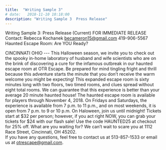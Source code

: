 ```yaml
---
title:  "Writing Sample 3"
# date:   2018-11-10 10:18:00
description: "Writing Sample 3  Press Release"
---
```


Writing Sample 3: Press Release (Current) 
FOR IMMEDIATE RELEASE
Contact: Rebecca Kochanek
becameron15@gmail.com
419-906-5567
Haunted Escape Room: Are YOU Ready? 
 
CINCINNATI OHIO --- This Halloween season, we invite you to check out the spooky in-home laboratory of husband and wife scientists who are on the brink of discovering a cure for the infamous outbreak in our haunted escape room at OTR Escape. Be prepared for mind tingling fright and thrill because this adventure starts the minute that you don’t receive the warm welcome you might be expecting!
This expanded escape room is sixty minutes long with two floors, two timed rooms, and clues spread without eight total rooms. We can guarantee that this experience is better than your average 20 minute haunted house! 
The haunted escape room is available for players through November 4, 2018. On Fridays and Saturdays, the experience is available from 7 p.m. to 11 p.m., and on most weekends, it is open from 7 p.m. to 9 or 10 p.m. On Haloween, join us until midnight! 
Tickets start at $32 per person; however, if you act right NOW, you can grab your tickets for $24 with our flash sale! Use the code HAUNTED25 at checkout for 25% off.
What are you waiting for? We can’t wait to scare you at 1112 Race Street, Cincinnati, OH 45202.  
If you have any questions, feel free to contact us at 513-857-1533 or email us at otrescape@gmail.com. 